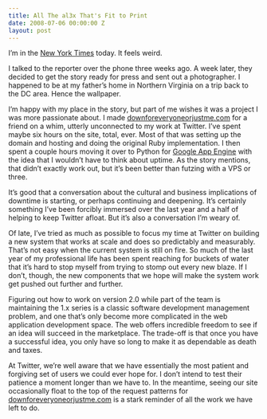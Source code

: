 ```yaml
---
title: All The al3x That's Fit to Print
date: 2008-07-06 00:00:00 Z
layout: post
---
```





I’m in the [New York Times](http://www.nytimes.com/2008/07/06/technology/06outage.html) today. It feels weird.

I talked to the reporter over the phone three weeks ago. A week later, they decided to get the story ready for press and sent out a photographer. I happened to be at my father’s home in Northern Virginia on a trip back to the DC area. Hence the wallpaper.

I’m happy with my place in the story, but part of me wishes it was a project I was more passionate about. I made [downforeveryoneorjustme.com](http://downforeveryoneorjustme.com/) for a friend on a whim, utterly unconnected to my work at Twitter. I’ve spent maybe six hours on the site, total, ever. Most of that was setting up the domain and hosting and doing the original Ruby implementation. I then spent a couple hours moving it over to Python for [Google App Engine](http://appengine.google.com/) with the idea that I wouldn’t have to think about uptime. As the story mentions, that didn’t exactly work out, but it’s been better than futzing with a VPS or three.

It’s good that a conversation about the cultural and business implications of downtime is starting, or perhaps continuing and deepening. It’s certainly something I’ve been forcibly immersed over the last year and a half of helping to keep Twitter afloat. But it’s also a conversation I’m weary of.

Of late, I’ve tried as much as possible to focus my time at Twitter on building a new system that works at scale and does so predictably and measurably. That’s not easy when the current system is still on fire. So much of the last year of my professional life has been spent reaching for buckets of water that it’s hard to stop myself from trying to stomp out every new blaze. If I don’t, though, the new components that we hope will make the system work get pushed out further and further.

Figuring out how to work on version 2.0 while part of the team is maintaining the 1.x series is a classic software development management problem, and one that’s only become more complicated in the web application development space. The web offers incredible freedom to see if an idea will succeed in the marketplace. The trade-off is that once you have a successful idea, you only have so long to make it as dependable as death and taxes.

At Twitter, we’re well aware that we have essentially the most patient and forgiving set of users we could ever hope for. I don’t intend to test their patience a moment longer than we have to. In the meantime, seeing our site occasionally float to the top of the request patterns for [downforeveryoneorjustme.com](http://downforeveryoneorjustme.com/) is a stark reminder of all the work we have left to do.
